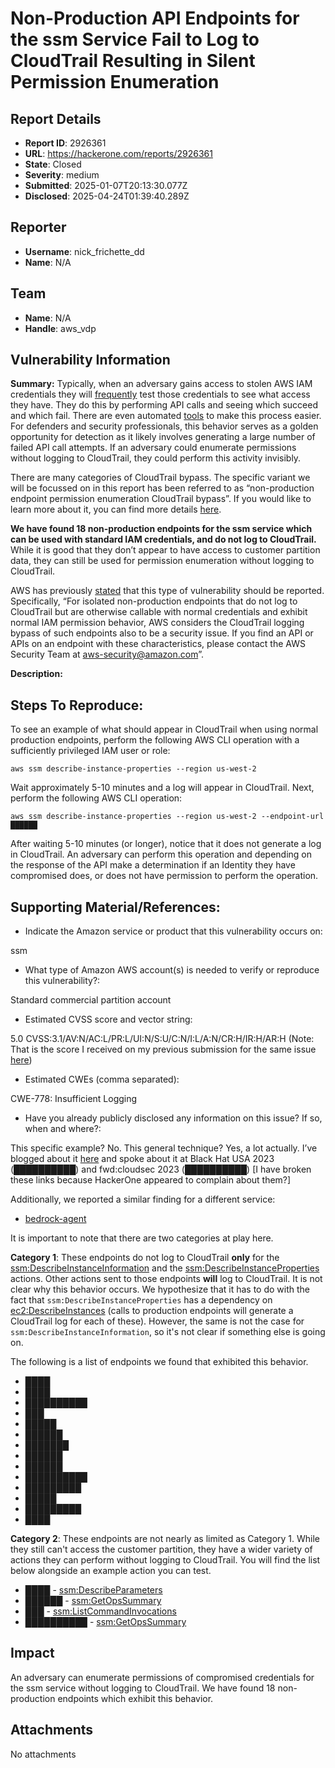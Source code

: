 # Non-Production API Endpoints for the ssm Service Fail to Log to CloudTrail Resulting in Silent Permission Enumeration

## Report Details
- **Report ID**: 2926361
- **URL**: https://hackerone.com/reports/2926361
- **State**: Closed
- **Severity**: medium
- **Submitted**: 2025-01-07T20:13:30.077Z
- **Disclosed**: 2025-04-24T01:39:40.289Z

## Reporter
- **Username**: nick_frichette_dd
- **Name**: N/A

## Team
- **Name**: N/A
- **Handle**: aws_vdp

## Vulnerability Information
**Summary:** Typically, when an adversary gains access to stolen AWS IAM credentials they will [frequently](███) test those credentials to see what access they have. They do this by performing API calls and seeing which succeed and which fail. There are even automated [tools](█████████) to make this process easier. For defenders and security professionals, this behavior serves as a golden opportunity for detection as it likely involves generating a large number of failed API call attempts. If an adversary could enumerate permissions without logging to CloudTrail, they could perform this activity invisibly.

There are many categories of CloudTrail bypass. The specific variant we will be focussed on in this report has been referred to as “non-production endpoint permission enumeration CloudTrail bypass”. If you would like to learn more about it, you can find more details [here](█████). 

**We have found 18 non-production endpoints for the ssm service which can be used with standard IAM credentials, and do not log to CloudTrail.** While it is good that they don’t appear to have access to customer partition data, they can still be used for permission enumeration without logging to CloudTrail. 

AWS has previously [stated](█████) that this type of vulnerability should be reported. Specifically, “For isolated non-production endpoints that do not log to CloudTrail but are otherwise callable with normal credentials and exhibit normal IAM permission behavior, AWS considers the CloudTrail logging bypass of such endpoints also to be a security issue. If you find an API or APIs on an endpoint with these characteristics, please contact the AWS Security Team at aws-security@amazon.com”. 

**Description:** 

## Steps To Reproduce:

To see an example of what should appear in CloudTrail when using normal production endpoints, perform the following AWS CLI operation with a sufficiently privileged IAM user or role:

```
aws ssm describe-instance-properties --region us-west-2
```

Wait approximately 5-10 minutes and a log will appear in CloudTrail. Next, perform the following AWS CLI operation:

```
aws ssm describe-instance-properties --region us-west-2 --endpoint-url ██████
```

After waiting 5-10 minutes (or longer), notice that it does not generate a log in CloudTrail. An adversary can perform this operation and depending on the response of the API make a determination if an Identity they have compromised does, or does not have permission to perform the operation. 

## Supporting Material/References:

* Indicate the Amazon service or product that this vulnerability occurs on:  

ssm

* What type of Amazon AWS account(s) is needed to verify or reproduce this vulnerability?: 

Standard commercial partition account

* Estimated CVSS score and vector string: 

5.0 CVSS:3.1/AV:N/AC:L/PR:L/UI:N/S:U/C:N/I:L/A:N/CR:H/IR:H/AR:H
(Note: That is the score I received on my previous submission for the same issue [here](█████████))

* Estimated CWEs (comma separated): 

CWE-778: Insufficient Logging

* Have you already publicly disclosed any information on this issue? If so, when and where?: 

This specific example? No. This general technique? Yes, a lot actually. I’ve blogged about it [here](█████) and spoke about it at Black Hat USA 2023 (██████████) and fwd:cloudsec 2023 (██████████) [I have broken these links because HackerOne appeared to complain about them?] 

Additionally, we reported a similar finding for a different service:
- [bedrock-agent](███)

It is important to note that there are two categories at play here. 

**Category 1**: 
These endpoints do not log to CloudTrail **only** for the [ssm:DescribeInstanceInformation](https://awscli.amazonaws.com/v2/documentation/api/latest/reference/ssm/describe-instance-information.html) and the [ssm:DescribeInstanceProperties](https://awscli.amazonaws.com/v2/documentation/api/latest/reference/ssm/describe-instance-properties.html) actions. Other actions sent to those endpoints **will** log to CloudTrail. It is not clear why this behavior occurs. We hypothesize that it has to do with the fact that `ssm:DescribeInstanceProperties` has a dependency on [ec2:DescribeInstances](https://awscli.amazonaws.com/v2/documentation/api/latest/reference/ec2/describe-instances.html) (calls to production endpoints will generate a CloudTrail log for each of these). However, the same is not the case for `ssm:DescribeInstanceInformation`, so it's not clear if something else is going on.

The following is a list of endpoints we found that exhibited this behavior.

- ████
- ████
- ██████████
- ███
- █████
- ██████
- ███████
- ██████
- ██████
- ██████████
- █████████
- █████
- █████████
- ████

**Category 2**:
These endpoints are not nearly as limited as Category 1. While they still can't access the customer partition, they have a wider variety of actions they can perform without logging to CloudTrail. You will find the list below alongside an example action you can test.

- ████ - [ssm:DescribeParameters](https://awscli.amazonaws.com/v2/documentation/api/latest/reference/ssm/describe-parameters.html)
- ██████ - [ssm:GetOpsSummary](https://awscli.amazonaws.com/v2/documentation/api/latest/reference/ssm/get-ops-summary.html)
- ███ - [ssm:ListCommandInvocations](https://awscli.amazonaws.com/v2/documentation/api/latest/reference/ssm/list-command-invocations.html)
- ██████████ - [ssm:GetOpsSummary](https://awscli.amazonaws.com/v2/documentation/api/latest/reference/ssm/get-ops-summary.html)

## Impact

An adversary can enumerate permissions of compromised credentials for the ssm service without logging to CloudTrail. We have found 18 non-production endpoints which exhibit this behavior.

## Attachments
No attachments
